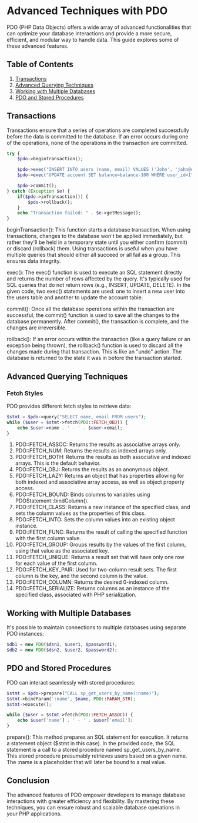 # Advanced Techniques with PDO

PDO (PHP Data Objects) offers a wide array of advanced functionalities that can optimize your database interactions and provide a more secure, efficient, and modular way to handle data. This guide explores some of these advanced features.

## Table of Contents

1. [Transactions](#transactions)
2. [Advanced Querying Techniques](#advanced-querying-techniques)
3. [Working with Multiple Databases](#working-with-multiple-databases)
4. [PDO and Stored Procedures](#pdo-and-stored-procedures)

## Transactions

Transactions ensure that a series of operations are completed successfully before the data is committed to the database. If an error occurs during one of the operations, none of the operations in the transaction are committed.

```php
try {
    $pdo->beginTransaction();

    $pdo->exec("INSERT INTO users (name, email) VALUES ('John', 'john@example.com')");
    $pdo->exec("UPDATE account SET balance=balance-100 WHERE user_id=1");

    $pdo->commit();
} catch (Exception $e) {
    if($pdo->inTransaction()) {
        $pdo->rollback();
    }
    echo "Transaction failed: " . $e->getMessage();
}
```

beginTransaction():
This function starts a database transaction.
When using transactions, changes to the database won't be applied immediately, but rather they'll be held in a temporary state until you either confirm (commit) or discard (rollback) them.
Using transactions is useful when you have multiple queries that should either all succeed or all fail as a group. This ensures data integrity.

exec():
The exec() function is used to execute an SQL statement directly and returns the number of rows affected by the query.
It's typically used for SQL queries that do not return rows (e.g., INSERT, UPDATE, DELETE).
In the given code, two exec() statements are used: one to insert a new user into the users table and another to update the account table.

commit():
Once all the database operations within the transaction are successful, the commit() function is used to save all the changes to the database permanently.
After commit(), the transaction is complete, and the changes are irreversible.

rollback():
If an error occurs within the transaction (like a query failure or an exception being thrown), the rollback() function is used to discard all the changes made during that transaction.
This is like an "undo" action. The database is returned to the state it was in before the transaction started.

## Advanced Querying Techniques

### Fetch Styles

PDO provides different fetch styles to retrieve data:

```php
$stmt = $pdo->query("SELECT name, email FROM users");
while ($user = $stmt->fetch(PDO::FETCH_OBJ)) {
    echo $user->name . ' - ' . $user->email;
}
```

1. PDO::FETCH_ASSOC: Returns the results as associative arrays only.
2. PDO::FETCH_NUM: Returns the results as indexed arrays only.
3. PDO::FETCH_BOTH: Returns the results as both associative and indexed arrays. This is the default behavior.
4. PDO::FETCH_OBJ: Returns the results as an anonymous object.
5. PDO::FETCH_LAZY: Returns an object that has properties allowing for both indexed and associative array access, as well as object property access.
6. PDO::FETCH_BOUND: Binds columns to variables using PDOStatement::bindColumn().
7. PDO::FETCH_CLASS: Returns a new instance of the specified class, and sets the column values as the properties of this class.
8. PDO::FETCH_INTO: Sets the column values into an existing object instance.
9. PDO::FETCH_FUNC: Returns the result of calling the specified function with the first column value.
10. PDO::FETCH_GROUP: Groups results by the values of the first column, using that value as the associated key.
11. PDO::FETCH_UNIQUE: Returns a result set that will have only one row for each value of the first column.
12. PDO::FETCH_KEY_PAIR: Used for two-column result sets. The first column is the key, and the second column is the value.
13. PDO::FETCH_COLUMN: Returns the desired 0-indexed column.
14. PDO::FETCH_SERIALIZE: Returns columns as an instance of the specified class, associated with PHP serialization.

## Working with Multiple Databases

It's possible to maintain connections to multiple databases using separate PDO instances:

```php
$db1 = new PDO($dsn1, $user1, $password1);
$db2 = new PDO($dsn2, $user2, $password2);
```

## PDO and Stored Procedures

PDO can interact seamlessly with stored procedures:

```php
$stmt = $pdo->prepare("CALL sp_get_users_by_name(:name)");
$stmt->bindParam(':name', $name, PDO::PARAM_STR);
$stmt->execute();

while ($user = $stmt->fetch(PDO::FETCH_ASSOC)) {
    echo $user['name'] . ' - ' . $user['email'];
}
```

prepare():
This method prepares an SQL statement for execution. It returns a statement object ($stmt in this case).
In the provided code, the SQL statement is a call to a stored procedure named sp_get_users_by_name. This stored procedure presumably retrieves users based on a given name. The :name is a placeholder that will later be bound to a real value.

## Conclusion

The advanced features of PDO empower developers to manage database interactions with greater efficiency and flexibility. By mastering these techniques, you can ensure robust and scalable database operations in your PHP applications.
